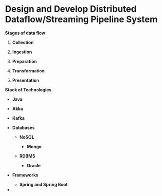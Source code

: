 # Design and Develop Distributed Dataflow/Streaming Pipeline System

**Stages of data flow**

1.  **Collection**

2.  **Ingestion**

3.  **Preparation**

4.  **Transformation**

5.  **Presentation**

**Stack of Technologies**

- **Java**

- **Akka**

- **Kafka**

- **Databases**

  - **NoSQL**

    - **Mongo**

  - **RDBMS**

    - **Oracle**

- **Frameworks**

  - **Spring and Spring Boot**

- 
